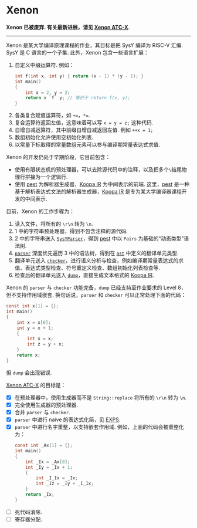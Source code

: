 # Xenon

**Xenon 已被废弃. 有关最新进展，请见 [Xenon ATC-X](https://github.com/Elkeid-me/ATC-X)**.

***

Xenon 是某大学编译原理课程的作业，其目标是把 SysY 编译为 RISC-V 汇编. SysY 是 C 语言的一个子集. 此外，Xenon 包含一些语言扩展：

1. 自定义中缀运算符. 例如：
    ```c
    int f(int x, int y) { return (x - 1) * (y - 1); }
    int main()
    {
        int x = 2, y = 2;
        return x `f` y; // 等价于 return f(x, y);
    }
    ```
2. 各类复合赋值运算符，如 `+=`，`*=`.
3. 复合运算符返回左值，这意味着可以写 `x = y = z;` 这种代码.
4. 自增自减运算符，其中前缀自增自减返回左值. 例如 `++x = 1;`
5. 数组初始化允许使用空初始化列表.
4. 以常量下标取得的常量数组元素可以参与编译期常量表达式求值.

Xenon 的开发仍处于早期阶段，它目前包含：

- 使用有限状态机的预处理器，可以去除源代码中的注释，以及把多个`\`结尾物理行拼接为一个逻辑行.
- 使用 [pest](https://pest.rs) 为解析器生成器，[Koopa IR](https://github.com/pku-minic/koopa) 为中间表示的前端. 这里，[pest](https://pest.rs) 是一种基于解析表达式文法的解析器生成器，[Koopa IR](https://github.com/pku-minic/koopa) 是专为某大学编译器课程开发的中间表示.

目前，Xenon 的工作步骤为：

1. 读入文件，将所有的 `\r\n` 转为 `\n`.
2. 1 中的字符串预处理器，得到不包含注释的源代码.
3. 2 中的字符串送入 [`SysYParser`](src/frontend/parser.rs)，得到 [pest](https://pest.rs) 中以 `Pairs` 为基础的“动态类型”语法树.
4. [`parser`](src/frontend/parser.rs) 深度优先遍历 3 中的语法树，得到在 [`ast`](src/frontend/ast.rs) 中定义的翻译单元类型.
5. 翻译单元送入 [`checker`](src/frontend/checker.rs)，进行语义分析与检查，例如编译期常量表达式的求值、表达式类型检查、符号重定义检查、数组初始化列表检查等.
6. 检查后的翻译单元送入 [`dump`](src/frontend/dump.rs)，直接生成文本格式的 [Koopa IR](https://github.com/pku-minic/koopa).

Xenon 的 `parser` 与 `checker` 功能完备，`dump` 已经支持至作业要求的 Level 8，但不支持作用域嵌套. 换句话说，`parser` 和 `checker` 可以正常处理下面的代码：
```c
const int x[1] = {};
int main()
{
    int x = x[0];
    int y = x + 1;
    {
        int x = x;
        int z = y + x;
    }
    return x;
}
```
但 `dump` 会出现错误.

[Xenon ATC-X](https://github.com/Elkeid-me/ATC-X) 的目标是：

- [x] 在预处理器中，使用生成器而不是 `String::replace` 将所有的 `\r\n` 转为 `\n`.
- [x] 完全使用生成器的预处理器.
- [x] 合并 `parser` 与 `checker`.
- [x] `parser` 中进行 naive 的表达式化简，见 [EXPS](https://github.com/Elkeid-me/EXPS).
- [x] `parser` 中进行名字重整，以支持嵌套作用域. 例如，上面的代码会被重整化为：
    ```c
    const int _Ax[1] = {};
    int main()
    {
        int _Ix = _Ax[0];
        int _Iy = _Ix + 1;
        {
            int _I_Ix = _Ix;
            int _Iz = _Iy + _I_Ix;
        }
        return _Ix;
    }
    ```
- [ ] 死代码消除.
- [ ] 寄存器分配.
